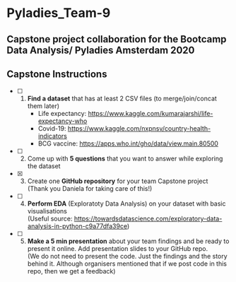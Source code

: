 # **Pyladies_Team-9**
## Capstone project collaboration for the Bootcamp Data Analysis/ Pyladies Amsterdam 2020  

## Capstone Instructions ##

- [ ] 1. **Find a dataset** that has at least 2 CSV files (to merge/join/concat them later)    
     * Life expectancy: https://www.kaggle.com/kumarajarshi/life-expectancy-who
     * Covid-19: https://www.kaggle.com/nxpnsv/country-health-indicators
     * BCG vaccine: https://apps.who.int/gho/data/view.main.80500


- [ ] 2. Come up with **5 questions** that you want to answer while exploring the dataset

- [x] 3. Create one **GitHub repository** for your team Capstone project                                                                 
(Thank you Daniela for taking care of this!)

- [ ] 4. **Perform EDA** (Exploratoty Data Analysis) on your dataset with basic visualisations  
(Useful source: https://towardsdatascience.com/exploratory-data-analysis-in-python-c9a77dfa39ce)

- [ ] 5. **Make a 5 min presentation** about your team findings and be ready to present it online. Add presentation slides to your GitHub repo.  
(We do not need to present the code. Just the findings and the story behind it. Although organisers mentioned that if we post code in this repo, then we get a feedback)
